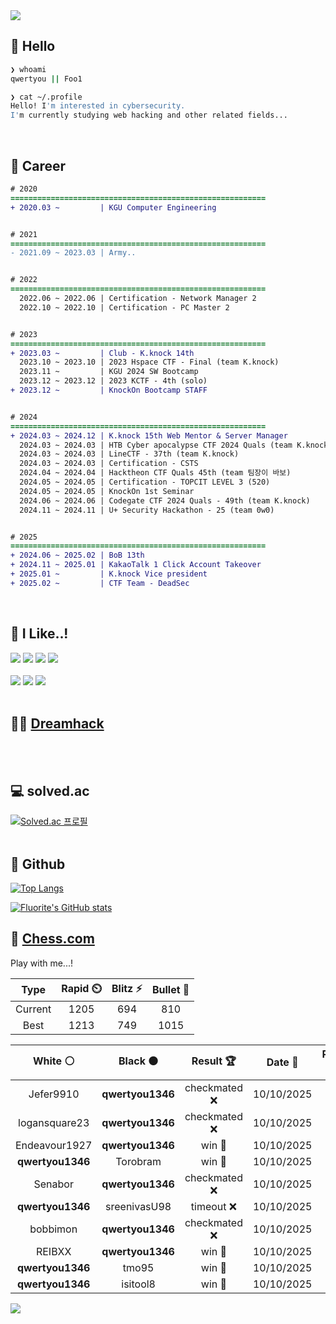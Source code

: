 <div align=left>
  <img src="https://capsule-render.vercel.app/api?type=waving&height=300&color=00f0e0&text=•⩊•" />
<br>

## 👋 Hello
```zsh
❯ whoami
qwertyou || Foo1

❯ cat ~/.profile
Hello! I'm interested in cybersecurity.
I'm currently studying web hacking and other related fields...
```
<br>
  
## 🌱 Career
```diff
# 2020
=========================================================
+ 2020.03 ~         | KGU Computer Engineering


# 2021
=========================================================
- 2021.09 ~ 2023.03 | Army..


# 2022
=========================================================
  2022.06 ~ 2022.06 | Certification - Network Manager 2
  2022.10 ~ 2022.10 | Certification - PC Master 2


# 2023
=========================================================
+ 2023.03 ~         | Club - K.knock 14th
  2023.10 ~ 2023.10 | 2023 Hspace CTF - Final (team K.knock)
  2023.11 ~         | KGU 2024 SW Bootcamp
  2023.12 ~ 2023.12 | 2023 KCTF - 4th (solo)
+ 2023.12 ~         | KnockOn Bootcamp STAFF


# 2024
=========================================================
+ 2024.03 ~ 2024.12 | K.knock 15th Web Mentor & Server Manager
  2024.03 ~ 2024.03 | HTB Cyber apocalypse CTF 2024 Quals (team K.knock)
  2024.03 ~ 2024.03 | LineCTF - 37th (team K.knock)
  2024.03 ~ 2024.03 | Certification - CSTS
  2024.04 ~ 2024.04 | Hacktheon CTF Quals 45th (team 팀장이 바보)
  2024.05 ~ 2024.05 | Certification - TOPCIT LEVEL 3 (520)
  2024.05 ~ 2024.05 | KnockOn 1st Seminar
  2024.06 ~ 2024.06 | Codegate CTF 2024 Quals - 49th (team K.knock)
  2024.11 ~ 2024.11 | U+ Security Hackathon - 25 (team 0w0)


# 2025
=========================================================
+ 2024.06 ~ 2025.02 | BoB 13th
+ 2024.11 ~ 2025.01 | KakaoTalk 1 Click Account Takeover
+ 2025.01 ~         | K.knock Vice president
+ 2025.02 ~         | CTF Team - DeadSec
```
<br>

## 🔨 I Like..!
<img src="https://img.shields.io/badge/Java-ED8B00?style=for-the-badge&logo=openjdk&logoColor=white">
<img src="https://img.shields.io/badge/python-3776AB?style=for-the-badge&logo=python&logoColor=white">
<img src="https://img.shields.io/badge/PHP-777BB4?style=for-the-badge&logo=php&logoColor=white">
<img src="https://img.shields.io/badge/Node.js-43853D?style=for-the-badge&logo=node.js&logoColor=white">
<br><br>
<img src="https://img.shields.io/badge/linux-FCC624?style=for-the-badge&logo=linux&logoColor=black"> 
<img src="https://img.shields.io/badge/docker-%230db7ed.svg?style=for-the-badge&logo=docker&logoColor=white">
<img src="https://img.shields.io/badge/GIT-E44C30?style=for-the-badge&logo=git&logoColor=white">
<br><br>

## 👨‍💻 [Dreamhack](https://dreamhack.io/users/40186)
<br><br>


## 💻 solved.ac
[![Solved.ac
프로필](http://mazassumnida.wtf/api/v2/generate_badge?boj=qwertyou)](https://solved.ac/qwertyou)
<br><br>

## 🚀 Github
[![Top Langs](https://github-readme-stats.vercel.app/api/top-langs/?username=qw3rtyou&layout=compact)](https://github.com/qw3rtyou/github-readme-stats)

[![Fluorite's GitHub stats](https://github-readme-stats.vercel.app/api?username=qw3rtyou)](https://github.com/anuraghazra/github-readme-stats)

## 🏁 [Chess.com](https://www.chess.com/)
Play with me...!
<!--START_SECTION:chessStats-->
<!-- Automatically generated with https://github.com/Balastrong/chess-stats-action -->

| Type | Rapid ⏲️ | Blitz ⚡ | Bullet 🔫 |
|:---:|:---:|:---:|:---:|
| Current | 1205 | 694 | 810 |
| Best | 1213 | 749 | 1015 |

| White ⚪ | Black ⚫ | Result 🏆 | Date 📅 | Position 🗺️ | Type 🕕 |
|:---:|:---:|:---:|:---:|:---:|:---:|
| Jefer9910 | **qwertyou1346** | checkmated ❌ | 10/10/2025 | <a href="http://www.ee.unb.ca/cgi-bin/tervo/fen.pl?select=2bqkb1r/1ppppBpp/5p2/8/4PPn1/PQPP4/1P4PP/RN2K1NR b KQk - 2 12">Link</a> | Blitz |
| logansquare23 | **qwertyou1346** | checkmated ❌ | 10/10/2025 | <a href="http://www.ee.unb.ca/cgi-bin/tervo/fen.pl?select=1r2kbnr/2nQ1ppp/1N2p3/4P2q/8/P4N2/1PPB1PPP/R3K2R b KQk - 0 14">Link</a> | Blitz |
| Endeavour1927 | **qwertyou1346** | win 🥇 | 10/10/2025 | <a href="http://www.ee.unb.ca/cgi-bin/tervo/fen.pl?select=rn1qkb1r/3p4/p7/1Pp1P1np/8/5b2/PP3PPP/RNB1KB1R w KQkq - 0 12">Link</a> | Blitz |
| **qwertyou1346** | Torobram | win 🥇 | 10/10/2025 | <a href="http://www.ee.unb.ca/cgi-bin/tervo/fen.pl?select=2kr3r/ppp1p2p/4qbp1/8/1P6/1QP5/P2NN3/3RK2n w - - 4 21">Link</a> | Blitz |
| Senabor | **qwertyou1346** | checkmated ❌ | 10/10/2025 | <a href="http://www.ee.unb.ca/cgi-bin/tervo/fen.pl?select=8/5QQk/8/8/p4P2/P5P1/5N1B/5RK1 b - - 0 50">Link</a> | Blitz |
| **qwertyou1346** | sreenivasU98 | timeout ❌ | 10/10/2025 | <a href="http://www.ee.unb.ca/cgi-bin/tervo/fen.pl?select=8/8/8/2kr3p/6RP/6PK/6P1/8 w - - 0 60">Link</a> | Blitz |
| bobbimon | **qwertyou1346** | checkmated ❌ | 10/10/2025 | <a href="http://www.ee.unb.ca/cgi-bin/tervo/fen.pl?select=7Q/5K2/8/6Q1/8/8/7k/8 b - - 0 61">Link</a> | Blitz |
| REIBXX | **qwertyou1346** | win 🥇 | 10/10/2025 | <a href="http://www.ee.unb.ca/cgi-bin/tervo/fen.pl?select=8/8/4kP2/7p/6pP/p1B3P1/P1K5/8 w - - 1 48">Link</a> | Blitz |
| **qwertyou1346** | tmo95 | win 🥇 | 10/10/2025 | <a href="http://www.ee.unb.ca/cgi-bin/tervo/fen.pl?select=2k5/2Q5/ppK5/8/P7/1P6/2P5/8 b - - 11 58">Link</a> | Blitz |
| **qwertyou1346** | isitool8 | win 🥇 | 10/10/2025 | <a href="http://www.ee.unb.ca/cgi-bin/tervo/fen.pl?select=6k1/6p1/7p/8/6P1/2R5/6BP/6K1 b - - 2 43">Link</a> | Blitz |

<!--END_SECTION:chessStats-->


<img src="https://capsule-render.vercel.app/api?type=waving&color=00f0e0&height=150&section=footer" />
</div>



